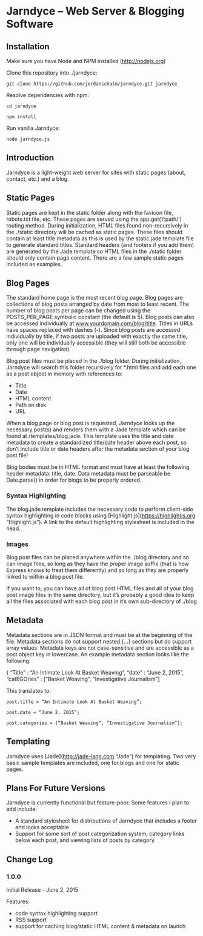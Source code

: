 # Jarndyce – Web Server & Blogging Software

## Installation

Make sure you have Node and NPM installed (http://nodejs.org)

Clone this repository into ./jarndyce:

`git clone https://github.com/jordanschalm/jarndyce.git jarndyce`

Resolve dependencies with npm:

`cd jarndyce`

`npm install`

Run vanilla Jarndyce:

`node jarndyce.js`

## Introduction
Jarndyce is a light-weight web server for sites with static pages (about, contact, etc.) and a blog.

## Static Pages
Static pages are kept in the static folder along with the favicon file, robots.txt file, etc. These pages are served using the app.get(‘/:path/‘) routing method. During initialization, HTML files found non-recursively in the ./static directory will be cached as static pages. These files should contain at least title metadata as this is used by the static.jade template file to generate standard titles. Standard headers (and footers if you add them) are generated by the Jade template so HTML files in the ./static folder should only contain page content. There are a few sample static pages included as examples.

## Blog Pages
The standard home page is the most recent blog page. Blog pages are collections of blog posts arranged by date from most to least recent. The number of blog posts per page can be changed using the POSTS_PER_PAGE symbolic constant (the default is 5). Blog posts can also be accessed individually at www.yourdomain.com/blog/title. Titles in URLs have spaces replaced with dashes (-). Since blog posts are accessed individually by title, if two posts are uploaded with exactly the same title, only one will be individually accessible (they will still both be accessible through page navigation).

Blog post files must be placed in the ./blog folder. During initialization, Jarndyce will search this folder recursively for *.html files and add each one as a post object in memory with references to:

* Title
* Date
* HTML content
* Path on disk
* URL

When a blog page or blog post is requested, Jarndyce looks up the necessary post(s) and renders them with a Jade template which can be found at /templates/blog.jade. This template uses the title and date metadata to create a standardized title/date header above each post, so don’t include title or date headers after the metadata section of your blog post file!

Blog bodies must be in HTML format and must have at least the following header metadata: title, date. Data metadata must be parseable be Date.parse() in order for blogs to be properly ordered.

### Syntax Highlighting
The blog.jade template includes the necessary code to perform client-side syntax highlighting in code blocks using [Highlight.js](https://highlightjs.org “Highlight.js”). A link to the default highlighting stylesheet is included in the head.

### Images
Blog post files can be placed anywhere within the ./blog directory and so can image files, so long as they have the proper image suffix (that is how Express knows to treat them differently) and so long as they are properly linked to within a blog post file.

If you want to, you can have all of blog post HTML files and all of your blog post image files in the same directory, but it’s probably a good idea to keep all the files associated with each blog post in it’s own sub-directory of ./blog

## Metadata
Metadata sections are in JSON format and must be at the beginning of the file. Metadata sections do not support nested {…} sections but do support array values. Metadata keys are not case-sensitive and are accessible as a post object key in lowercase. An example metadata section looks like the following:

{ “Title” : “An Intimate Look At Basket Weaving”, “date” : “June 2, 2015”, “catEGOries” : [“Basket Weaving”, “Investigative Journalism”]

This translates to:

`post.title = “An Intimate Look At Basket Weaving”;`

`post.date = “June 2, 2015”;`

`post.categories = [“Basket Weaving”, “Investigative Journalism”];`

## Templating
Jarndyce uses [Jade](http://jade-lang.com “Jade”) for templating. Two very basic sample templates are included, one for blogs and one for static pages.

## Plans For Future Versions

Jarndyce is currently functional but feature-poor. Some features I plan to add include:
* A standard stylesheet for distributions of Jarndyce that includes a footer and looks acceptable
* Support for some sort of post categorization system, category links below each post, and viewing lists of posts by category.

## Change Log

### 1.0.0
Initial Release - June 2, 2015

Features:
* code syntax highlighting support
* RSS support
* support for caching blog/static HTML content & metadata on launch
